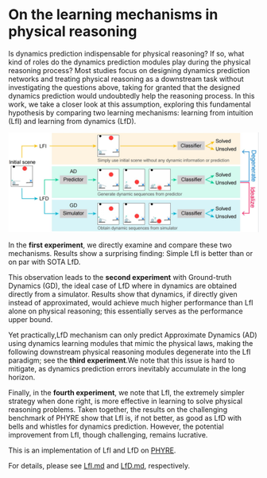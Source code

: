 # On the learning mechanisms in physical reasoning

Is dynamics prediction indispensable for physical reasoning? If so, what kind of roles do the dynamics prediction modules play during the physical reasoning process? Most studies focus on designing dynamics prediction networks and treating physical reasoning as a downstream task without investigating the questions above, taking for granted that the designed dynamics prediction would undoubtedly help the reasoning process. In this work, we take a closer look at this assumption, exploring this fundamental hypothesis by comparing two learning mechanisms: learning from intuition (LfI) and learning from dynamics (LfD). 

![introduction](introduction.jpg)

In the **first experiment**, we directly examine and compare these two mechanisms. Results show a surprising finding: Simple LfI is better than or on par with SOTA LfD. 

This observation leads to the **second experiment** with Ground-truth Dynamics (GD), the ideal case of LfD where in dynamics are obtained directly from a simulator. Results show that dynamics, if directly given instead of approximated, would achieve much higher performance than LfI alone on physical reasoning; this essentially serves as the performance upper bound. 

Yet practically,LfD mechanism can only predict Approximate Dynamics (AD) using dynamics learning modules that mimic the physical laws, making the following downstream physical reasoning modules degenerate into the LfI paradigm; see the **third experiment**.We note that this issue is hard to mitigate, as dynamics prediction errors inevitably accumulate in the long horizon. 

Finally, in the **fourth experiment**, we note that LfI, the extremely simpler strategy when done right, is more effective in learning to solve physical reasoning problems. Taken together, the results on the challenging benchmark of PHYRE show that LfI is, if not better, as good as LfD with bells and whistles for dynamics prediction. However, the potential improvement from LfI, though challenging, remains lucrative. 

This is an implementation of LfI and LfD on [PHYRE](https://phyre.ai/).

For details, please see [LfI.md](./LfI/LfI.md) and  [LfD.md](./LfD/LfD.md), respectively.

